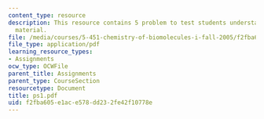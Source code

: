```yaml
---
content_type: resource
description: This resource contains 5 problem to test students understanding of course
  material.
file: /media/courses/5-451-chemistry-of-biomolecules-i-fall-2005/f2fba605e1ace578dd232fe42f10778e_ps1.pdf
file_type: application/pdf
learning_resource_types:
- Assignments
ocw_type: OCWFile
parent_title: Assignments
parent_type: CourseSection
resourcetype: Document
title: ps1.pdf
uid: f2fba605-e1ac-e578-dd23-2fe42f10778e
---
```

